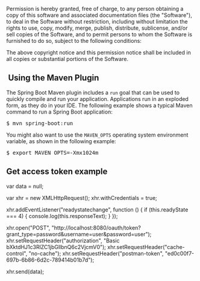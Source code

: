 
Permission is hereby granted, free of charge, to any person obtaining a copy of this software and associated documentation files (the "Software"), to deal in the Software without restriction, including without limitation the rights to use, copy, modify, merge, publish, distribute, sublicense, and/or sell copies of the Software, and to permit persons to whom the Software is furnished to do so, subject to the following conditions:

The above copyright notice and this permission notice shall be included in all copies or substantial portions of the Software.

<div class="section"><div class="titlepage"><div><div><h2 class="title" style="clear: both"><a name="using-boot-running-with-the-maven-plugin" href="#using-boot-running-with-the-maven-plugin"></a>&nbsp;Using the Maven Plugin</h2></div></div></div><p>The Spring Boot Maven plugin includes a <code class="literal">run</code> goal that can be used to quickly compile
and run your application. Applications run in an exploded form, as they do in your IDE.
The following example shows a typical Maven command to run a Spring Boot application:</p><pre class="screen">$ mvn spring-boot:run</pre><p>You might also want to use the <code class="literal">MAVEN_OPTS</code> operating system environment variable, as
shown in the following example:</p><pre class="screen">$ export MAVEN_OPTS=-Xmx1024m</pre></div>


<h2> Get access token example </h2>
<div class="section><pre class="screen">var data = null;

var xhr = new XMLHttpRequest();
xhr.withCredentials = true;

xhr.addEventListener("readystatechange", function () {
  if (this.readyState === 4) {
    console.log(this.responseText);
  }
});

xhr.open("POST", "http://localhost:8080/oauth/token?grant_type=password&username=user&password=user");
xhr.setRequestHeader("authorization", "Basic bXktdHJ1c3RlZC1jbGllbnQ6c2VjcmV0");
xhr.setRequestHeader("cache-control", "no-cache");
xhr.setRequestHeader("postman-token", "ed0c00f7-697b-6b86-6d2c-789414b01b7d");

xhr.send(data);</pre>
</div>
